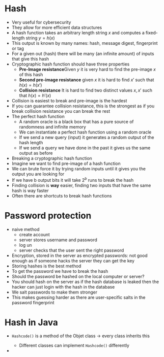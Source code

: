 # Hash
- Very useful for cybersecurity
- They allow for more efficient data structures
- A hash function takes an arbitrary length string $x$ and computes a fixed-length string $y=h(x)$
- This output is known by many names: hash, message digest, fingerprint or tag
- For a given out (hash) there will be many (an infinite amount) of inputs that give this hash
- Cryptographic hash function should have three properties
	- **Pre-Image resistance**Given $y$ it is very hard to find the pre-image $x$ of this hash
	- **Second pre-image resistance** given $x$ it is hard to find $x'$ such that $h(x) = h(x')$
	- **Collision resistance** It is hard to find two distinct values $x,x'$ such that $h(x) = h'(x)$
- Collision is easiest to break and pre-image is the hardest
- If you can guarantee collision resistance, this is the strongest as if you break collision resistance you can break the rest
- The perfect hash function
	- A random oracle is a black box that has a pure source of randomness and infinite memory
	- We can instantiate a perfect hash function using a random oracle
	- If we send a new query (input) it generates a random output of the hash length
	- If we send a query we have done in the past it gives us the same output as before
- Breaking a cryptographic hash function
- Imagine we want to find pre-image of a hash function
- We can brute force it by trying random inputs until it gives you the output you are looking for
- If we have b output bits it will take $2^b$ runs to break the hash
- Finding collision is **way** easier, finding two inputs that have the same hash is way faster
- Often there are shortcuts to break hash functions
# Password protection
- naive method
	- create account
	- server stores username and password
	- log un
	- server checks that the user sent the right password
- Encryption, stored in the server as encrypted passwords: not good enough as if someone hacks the server they can get the key
- Storing hashes is the best method
- To get the password we have to break the hash
- Should the password be hashed on the local computer or server?
- You should hash on the server as if the hash database is leaked then the hacker can just login with the hash in the database
- We salt passwords to make them stronger
- This makes guessing harder as there are user-specific salts in the password fingerprint

# Hash in Java
- `Hashcode()` is a method of the Objet class $\rightarrow$ every class inherits this
	- Different classes can implement `Hashcode()` differently

- 